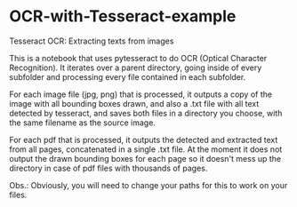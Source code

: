 # OCR-with-Tesseract-example


Tesseract OCR: Extracting texts from images

This is a notebook that uses pytesseract to do OCR (Optical Character Recognition). It iterates over a parent directory, going inside of every subfolder and processing every file contained in each subfolder.

For each image file (jpg, png) that is processed, it outputs a copy of the image with all bounding boxes drawn, and also a .txt file with all text detected by tesseract, and saves both files in a directory you choose, with the same filename as the source image.

For each pdf that is processed, it outputs the detected and extracted text from all pages, concatenated in a single .txt file. At the moment it does not output the drawn bounding boxes for each page so it doesn't mess up the directory in case of pdf files with thousands of pages.

Obs.: Obviously, you will need to change your paths for this to work on your files.
